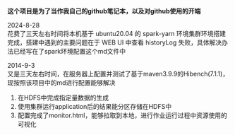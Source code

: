 **这个项目是为了当作我自己的github笔记本，以及对github使用的开端**

2024-8-28  
花费了三天左右时间将本机基于 ubuntu20.04 的 spark-yarn 环境集群环境搭建完成，搭建中遇到的主要问题在于 WEB UI 中查看 historyLog 失败，具体解决办法已经写在了spark环境配置这个md文件中

2014-9-3  
又是三天左右时间，在服务器上配置并测试了基于maven3.9.9的Hibench(7.1.1)，现按照该项目中的md进行配置能够解决  
1. 在HDFS中完成指定量数据的生成
2. 使用集群运行application后的结果能分区存储在HDFS中
3. 配置完成了monitor.html，能够拉取到本地，进行作业运行过程中资源使用的可视化
